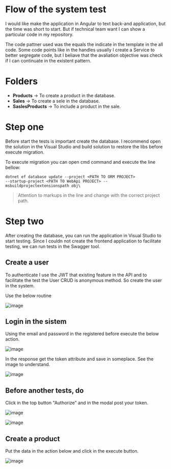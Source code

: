 # Flow of the system test

I would like make the application in Angular to text back-and application, but the time was short to start. But if technical team want I can show a particular code in my repository.

The code pattner used was the equals the indicate in the template in the all code. Some code points like in the handles usually I create a Service to better segregate code, but I beliave that the avaliation objective was check if I can continuate in the existent pattern.


# Folders

 - **Products** -> To create a product in the database.
 -  **Sales** -> To create a sele in the database.
 -  **SaslesProducts** -> To include a product in the sale.

# Step one

Before start the tests is important create the database. I recommend open the solution in the Visual Studio and build solution to restore the libs before execute migration.

To execute migration you can open cmd command and execute the line bellow:

    dotnet ef database update --project <PATH TO ORM PROJECT>
    --startup-project <PATH TO WebApi PROJECT> --msbuildprojectextensionspath obj\

> Attention to markups in the line and change with the correct project path.

# Step two

After creating the database, you can run the application in Visual Studio to start testing. Since I couldn not create the frontend application to facilitate testing, we can run tests in the Swagger tool.

## Create a user

To authenticate I use the JWT that existing feature in the API and to facilitate the test the User CRUD is anonymous method. So create the user in the system.

Use the below routine

![image](https://github.com/user-attachments/assets/706a695a-b8a2-47b1-b6d3-f1f88ddeac9e)

## Login in the sistem

Using the email and password in the registered before execute the below action.

![image](https://github.com/user-attachments/assets/87cb7a8f-004d-4694-9435-85b03d1ca495)

In the response get the token attribute and save in someplace. See the image to understand.

![image](https://github.com/user-attachments/assets/d15491a3-af77-4064-9307-04b654cc81d2)

## Before another tests, do

Click in the top button "Authorize" and in the modal post your token.

![image](https://github.com/user-attachments/assets/249591be-09a0-46b4-b342-02060d3b0e12)

![image](https://github.com/user-attachments/assets/5c1c5543-2416-41e6-8927-7dabfb6d13d3)

## Create a product

Put the data in the action below and click in the execute button.

![image](https://github.com/user-attachments/assets/46671dfb-e9c0-49a7-a278-f2294994c172)

